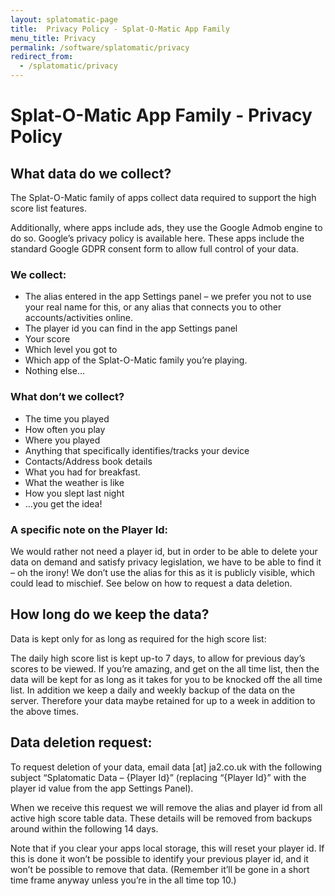 ```yaml
---
layout: splatomatic-page
title:  Privacy Policy - Splat-O-Matic App Family
menu_title: Privacy
permalink: /software/splatomatic/privacy
redirect_from:
  - /splatomatic/privacy
---
```


# Splat-O-Matic App Family - Privacy Policy

## What data do we collect?

The Splat-O-Matic family of apps collect data required to support the high score list features.

Additionally, where apps include ads, they use the Google Admob engine to do so. Google’s privacy policy is available here. These apps include the standard Google GDPR consent form to allow full control of your data.

### We collect:
- The alias entered in the app Settings panel – we prefer you not to use your real name for this, or any alias that connects you to other accounts/activities online.
- The player id you can find in the app Settings panel
- Your score
- Which level you got to
- Which app of the Splat-O-Matic family you’re playing.
- Nothing else…

### What don’t we collect?
- The time you played
- How often you play
- Where you played
- Anything that specifically identifies/tracks your device
- Contacts/Address book details
- What you had for breakfast.
- What the weather is like
- How you slept last night
- …you get the idea!

### A specific note on the Player Id:
We would rather not need a player id, but in order to be able to delete your data on demand and satisfy privacy legislation, we have to be able to find it – oh the irony! We don’t use the alias for this as it is publicly visible, which could lead to mischief. See below on how to request a data deletion.

## How long do we keep the data?
Data is kept only for as long as required for the high score list:

The daily high score list is kept up-to 7 days, to allow for previous day’s scores to be viewed.
If you’re amazing, and get on the all time list, then the data will be kept for as long as it takes for you to be knocked off the all time list.
In addition we keep a daily and weekly backup of the data on the server. Therefore your data maybe retained for up to a week in addition to the above times.

## Data deletion request:
To request deletion of your data, email data [at] ja2.co.uk with the following subject “Splatomatic Data – {Player Id}” (replacing “{Player Id}” with the player id value from the app Settings Panel).

When we receive this request we will remove the alias and player id from all active high score table data. These details will be removed from backups around within the following 14 days.

Note that if you clear your apps local storage, this will reset your player id. If this is done it won’t be possible to identify your previous player id, and it won’t be possible to remove that data. (Remember it’ll be gone in a short time frame anyway unless you’re in the all time top 10.)